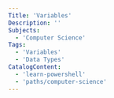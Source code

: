 ```yaml
---
Title: 'Variables'
Description: ''
Subjects:
  - 'Computer Science'
Tags:
  - 'Variables'
  - 'Data Types'
CatalogContent:
  - 'learn-powershell'
  - 'paths/computer-science'
---
```

